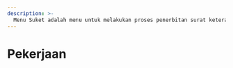 ```yaml
---
description: >-
  Menu Suket adalah menu untuk melakukan proses penerbitan surat keterangan.
---
```


# Pekerjaan

